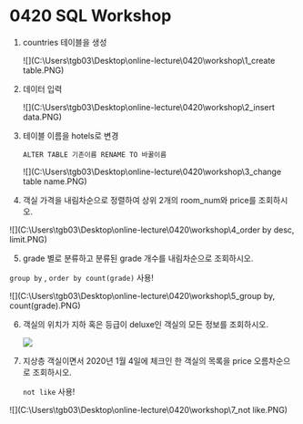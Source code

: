 # 0420 SQL Workshop

1. countries 테이블을 생성

   ![](C:\Users\tgb03\Desktop\online-lecture\0420\workshop\1_create table.PNG)

2. 데이터 입력

   ![](C:\Users\tgb03\Desktop\online-lecture\0420\workshop\2_insert data.PNG)

3. 테이블 이름을 hotels로 변경

   `ALTER TABLE 기존이름 RENAME TO 바꿀이름`

   ![](C:\Users\tgb03\Desktop\online-lecture\0420\workshop\3_change table name.PNG)

4.  객실 가격을 내림차순으로 정렬하여 상위 2개의 room_num와 price를 조회하시오.

   ![](C:\Users\tgb03\Desktop\online-lecture\0420\workshop\4_order by desc, limit.PNG)

5.  grade 별로 분류하고 분류된 grade 개수를 내림차순으로 조회하시오.

   `group by` , `order by count(grade)` 사용!

   ![](C:\Users\tgb03\Desktop\online-lecture\0420\workshop\5_group by, count(grade).PNG)

6. 객실의 위치가 지하 혹은 등급이 deluxe인 객실의 모든 정보를 조회하시오.

   ![](C:\Users\tgb03\Desktop\online-lecture\0420\workshop\6_like.PNG)

7. 지상층 객실이면서 2020년 1월 4일에 체크인 한 객실의 목록을 price 오름차순으로 조회하시오.

   `not like` 사용!

![](C:\Users\tgb03\Desktop\online-lecture\0420\workshop\7_not like.PNG)